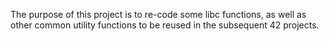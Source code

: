 The purpose of this project is to re-code some libc functions, as well as other common utility functions to be reused in the subsequent 42 projects.
